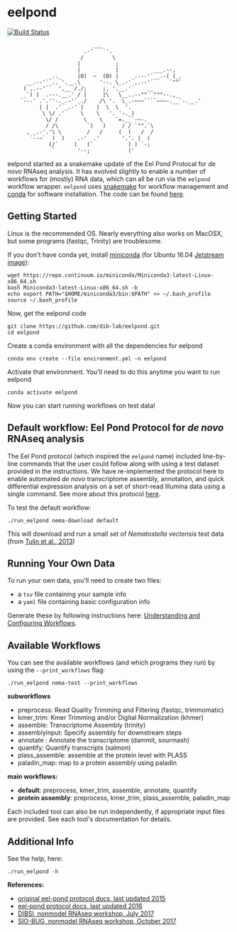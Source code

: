 # eelpond

[![Build Status](https://travis-ci.org/dib-lab/eelpond.svg?branch=master)](https://travis-ci.org/dib-lab/eelpond)


```
                           ___
                        .-'   `'.
                       /         \
                      |           ;
                      |           |           ___.--,
             _.._     |O)  ~  (O) |    _.---'`__.-( (_.       
      __.--'`_.. '.__.\      '--. \_.-' ,.--'`     `""`
     ( ,.--'`   ',__ /./;     ;, '.__.'`    __
     _`) )  .---.__.' / |     |\   \__..--""  """--.,_
    `---' .'.''-._.-'`_./    /\ '.  \_.-~~~````~~~-.__`-.__.'
          | |  .' _.-' |    |  \  \  '.
           \ \/ .'     \    \   '. '-._)
            \/ /        \    \    `=.__`-~-.
            / /\         `)   )     / / `"".`\
      , _.-'.'\ \        /   /     (  (   /  /
       `--~`  )  )    .-'  .'       '.'. |  (
             (/`     (   (`           ) ) `-;
              `       '--;            (' 

```
eelpond started as a snakemake update of the Eel Pond Protocal for *de novo* RNAseq analysis. It has evolved slightly to enable a number of workflows for (mostly) RNA data, which can all be run via the `eelpond` workflow wrapper. `eelpond` uses [snakemake](https://snakemake.readthedocs.io) for workflow management and [conda](https://conda.io/docs/) for software installation. The code can be found [here](https://github.com/dib-lab/eelpond). 


## Getting Started

Linux is the recommended OS. Nearly everything also works on MacOSX, but some programs (fastqc, Trinity) are troublesome.

If you don't have conda yet, install [miniconda](https://conda.io/miniconda.html) (for Ubuntu 16.04 [Jetstream image](https://use.jetstream-cloud.org/application/images/107)):
```
wget https://repo.continuum.io/miniconda/Miniconda3-latest-Linux-x86_64.sh
bash Miniconda3-latest-Linux-x86_64.sh -b
echo export PATH="$HOME/miniconda3/bin:$PATH" >> ~/.bash_profile
source ~/.bash_profile
```

Now, get the eelpond code
```
git clone https://github.com/dib-lab/eelpond.git
cd eelpond
```

Create a conda environment with all the dependencies for eelpond
```
conda env create --file environment.yml -n eelpond
```

Activate that environment. You'll need to do this anytime you want to run eelpond
```
conda activate eelpond
```
Now you can start running workflows on test data!

## Default workflow: Eel Pond Protocol for *de novo* RNAseq analysis

The Eel Pond protocol (which inspired the `eelpond` name) included line-by-line commands that the user could follow along with using a test dataset provided in the instructions. We have re-implemented the protocol here to enable automated *de novo* transcriptome assembly, annotation, and quick differential expression analysis on a set of short-read Illumina data using a single command. See more about this protocol [here](eel_pond_workflow.md).

To test the default workflow:
```
./run_eelpond nema-download default
```
This will download and run a small set of _Nematostella vectensis_ test data (from [Tulin et al., 2013](https://evodevojournal.biomedcentral.com/articles/10.1186/2041-9139-4-16))

## Running Your Own Data

To run your own data, you'll need to create two files:

  - a `tsv` file containing your sample info
  - a `yaml` file containing basic configuration info

Generate these by following instructions here: [Understanding and Configuring Workflows](about_and_configure.md).


## Available Workflows
You can see the available workflows (and which programs they run) by using the `--print_workflows` flag:
```
./run_eelpond nema-test --print_workflows
```

**subworkflows**

  - preprocess: Read Quality Trimming and Filtering (fastqc, trimmomatic)
  - kmer_trim: Kmer Trimming and/or Digital Normalization (khmer)
  - assemble: Transcriptome Assembly (trinity)
  - assemblyinput: Specify assembly for downstream steps
  - annotate : Annotate the transcriptome (dammit, sourmash)
  - quantify: Quantify transcripts (salmon) 
  - plass_assemble: assemble at the protein level with PLASS
  - paladin_map: map to a protein assembly using paladin

**main workflows:**  

  - **default**: preprocess, kmer_trim, assemble, annotate, quantify 
  - **protein assembly**: preprocess, kmer_trim, plass_assemble, paladin_map 

Each included tool can also be run independently, if appropriate input files are provided. See each tool's documentation for details.

## Additional Info

See the help, here:
```
./run_eelpond -h
```

**References:**  

  * [original eel-pond protocol docs, last updated 2015](https://khmer-protocols.readthedocs.io/en/ctb/mrnaseq/)
  * [eel-pond protocol docs, last updated 2016](http://eel-pond.readthedocs.io/en/latest/)
  * [DIBSI, nonmodel RNAseq workshop, July 2017](http://dibsi-rnaseq.readthedocs.io/en/latest/)
  * [SIO-BUG, nonmodel RNAseq workshop, October 2017](http://rnaseq-workshop-2017.readthedocs.io/en/latest/index.html)


